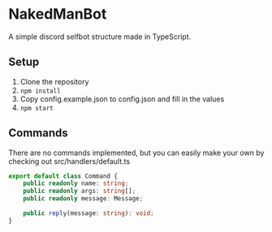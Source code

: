 # NakedManBot

A simple discord selfbot structure made in TypeScript.

## Setup
1. Clone the repository
2. `npm install`
3. Copy config.example.json to config.json and fill in the values
4. `npm start`

## Commands
There are no commands implemented, but you can easily make your own by checking out src/handlers/default.ts

```ts
export default class Command {
    public readonly name: string;
    public readonly args: string[];
    public readonly message: Message;

    public reply(message: string): void;
}
```
